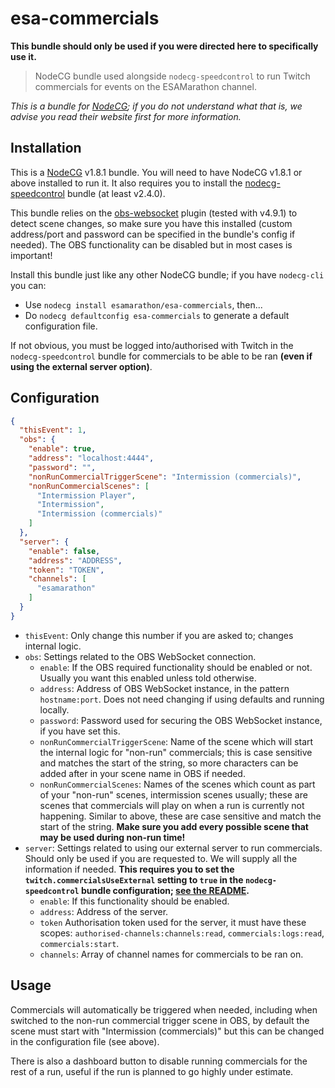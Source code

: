 # esa-commercials

**This bundle should only be used if you were directed here to specifically use it.**

> NodeCG bundle used alongside `nodecg-speedcontrol` to run Twitch commercials for events on the ESAMarathon channel.

*This is a bundle for [NodeCG](https://nodecg.dev); if you do not understand what that is, we advise you read their website first for more information.*


## Installation

This is a [NodeCG](https://nodecg.dev) v1.8.1 bundle. You will need to have NodeCG v1.8.1 or above installed to run it. It also requires you to install the [nodecg-speedcontrol](https://github.com/speedcontrol/nodecg-speedcontrol) bundle (at least v2.4.0).

This bundle relies on the [obs-websocket](https://github.com/Palakis/obs-websocket) plugin (tested with v4.9.1) to detect scene changes, so make sure you have this installed (custom address/port and password can be specified in the bundle's config if needed). The OBS functionality can be disabled but in most cases is important!

Install this bundle just like any other NodeCG bundle; if you have `nodecg-cli` you can:
- Use `nodecg install esamarathon/esa-commercials`, then...
- Do `nodecg defaultconfig esa-commercials` to generate a default configuration file.

If not obvious, you must be logged into/authorised with Twitch in the `nodecg-speedcontrol` bundle for commercials to be able to be ran **(even if using the external server option)**.

## Configuration

```json
{
  "thisEvent": 1,
  "obs": {
    "enable": true,
    "address": "localhost:4444",
    "password": "",
    "nonRunCommercialTriggerScene": "Intermission (commercials)",
    "nonRunCommercialScenes": [
      "Intermission Player",
      "Intermission",
      "Intermission (commercials)"
    ]
  },
  "server": {
    "enable": false,
    "address": "ADDRESS",
    "token": "TOKEN",
    "channels": [
      "esamarathon"
    ]
  }
}
```

- `thisEvent`: Only change this number if you are asked to; changes internal logic.
- `obs`: Settings related to the OBS WebSocket connection.
  - `enable`: If the OBS required functionality should be enabled or not. Usually you want this enabled unless told otherwise.
  - `address`: Address of OBS WebSocket instance, in the pattern `hostname:port`. Does not need changing if using defaults and running locally.
  - `password`: Password used for securing the OBS WebSocket instance, if you have set this.
  - `nonRunCommercialTriggerScene`: Name of the scene which will start the internal logic for "non-run" commercials; this is case sensitive and matches the start of the string, so more characters can be added after in your scene name in OBS if needed.
  - `nonRunCommercialScenes`: Names of the scenes which count as part of your "non-run" scenes, intermission scenes usually; these are scenes that commercials will play on when a run is currently not happening. Similar to above, these are case sensitive and match the start of the string. **Make sure you add every possible scene that may be used during non-run time!**
- `server`: Settings related to using our external server to run commercials. Should only be used if you are requested to. We will supply all the information if needed. **This requires you to set the `twitch.commercialsUseExternal` setting to `true` in the `nodecg-speedcontrol` bundle configuration; [see the README](https://github.com/speedcontrol/nodecg-speedcontrol/blob/master/READMES/Configuration.md#twitch).**
  - `enable`: If this functionality should be enabled.
  - `address`: Address of the server.
  - `token` Authorisation token used for the server, it must have these scopes: `authorised-channels:channels:read`, `commercials:logs:read`, `commercials:start`.
  - `channels`: Array of channel names for commercials to be ran on.


## Usage

Commercials will automatically be triggered when needed, including when switched to the non-run commercial trigger scene in OBS, by default the scene must start with "Intermission (commercials)" but this can be changed in the configuration file (see above).

There is also a dashboard button to disable running commercials for the rest of a run, useful if the run is planned to go highly under estimate.
